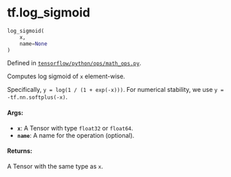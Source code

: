 <div itemscope itemtype="http://developers.google.com/ReferenceObject">
<meta itemprop="name" content="tf.log_sigmoid" />
</div>

# tf.log_sigmoid

``` python
log_sigmoid(
    x,
    name=None
)
```



Defined in [`tensorflow/python/ops/math_ops.py`](https://www.tensorflow.org/code/tensorflow/python/ops/math_ops.py).

Computes log sigmoid of `x` element-wise.

Specifically, `y = log(1 / (1 + exp(-x)))`.  For numerical stability,
we use `y = -tf.nn.softplus(-x)`.

#### Args:

* <b>`x`</b>: A Tensor with type `float32` or `float64`.
* <b>`name`</b>: A name for the operation (optional).


#### Returns:

A Tensor with the same type as `x`.